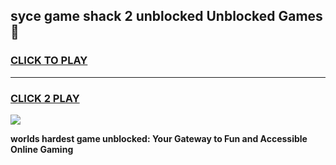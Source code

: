 
## syce game shack 2 unblocked Unblocked Games👋
<h3>
<a href="https://premium.freeplayer.one?title=syce_game_shack_2_unblocked&ref=16F">CLICK TO PLAY</a></h3>
<hr>

<h3>
<a href="https://premium.freeplayer.one?title=syce_game_shack_2_unblocked&ref=16F">CLICK 2 PLAY</a>
  
</h3>

<a href="https://premium.freeplayer.one?title=syce_game_shack_2_unblocked&ref=16F/"><img src="https://clearcache.store/games.png"></a>


**worlds hardest game unblocked: Your Gateway to Fun and Accessible Online Gaming**
